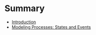 # Summary

* [Introduction](README.md)
* [Modeling Processes:  States and Events](modeling_states_and_events.md)

